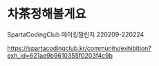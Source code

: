 # 차茶정해볼게요
SpartaCodingClub 메이킹챌린지 220209-220224

https://spartacodingclub.kr/community/exhibition?exh_id=621ae9b9610355f0203f4c9b
